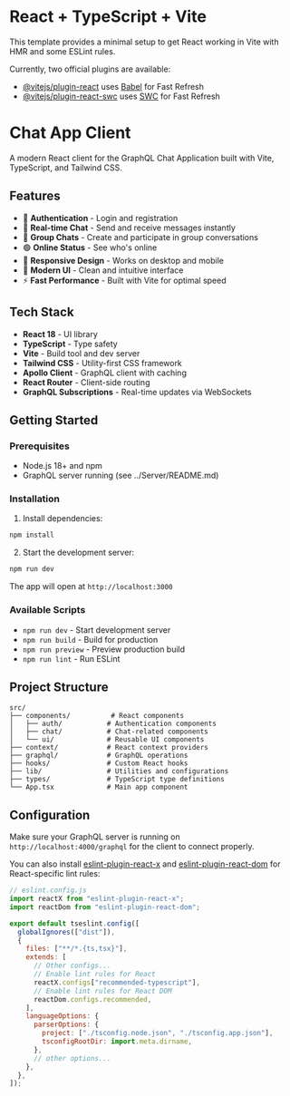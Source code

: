 # React + TypeScript + Vite

This template provides a minimal setup to get React working in Vite with HMR and some ESLint rules.

Currently, two official plugins are available:

- [@vitejs/plugin-react](https://github.com/vitejs/vite-plugin-react/blob/main/packages/plugin-react) uses [Babel](https://babeljs.io/) for Fast Refresh
- [@vitejs/plugin-react-swc](https://github.com/vitejs/vite-plugin-react/blob/main/packages/plugin-react-swc) uses [SWC](https://swc.rs/) for Fast Refresh

# Chat App Client

A modern React client for the GraphQL Chat Application built with Vite, TypeScript, and Tailwind CSS.

## Features

- 🔐 **Authentication** - Login and registration
- 💬 **Real-time Chat** - Send and receive messages instantly
- 👥 **Group Chats** - Create and participate in group conversations
- 🟢 **Online Status** - See who's online
- 📱 **Responsive Design** - Works on desktop and mobile
- 🎨 **Modern UI** - Clean and intuitive interface
- ⚡ **Fast Performance** - Built with Vite for optimal speed

## Tech Stack

- **React 18** - UI library
- **TypeScript** - Type safety
- **Vite** - Build tool and dev server
- **Tailwind CSS** - Utility-first CSS framework
- **Apollo Client** - GraphQL client with caching
- **React Router** - Client-side routing
- **GraphQL Subscriptions** - Real-time updates via WebSockets

## Getting Started

### Prerequisites

- Node.js 18+ and npm
- GraphQL server running (see ../Server/README.md)

### Installation

1. Install dependencies:

```bash
npm install
```

2. Start the development server:

```bash
npm run dev
```

The app will open at `http://localhost:3000`

### Available Scripts

- `npm run dev` - Start development server
- `npm run build` - Build for production
- `npm run preview` - Preview production build
- `npm run lint` - Run ESLint

## Project Structure

```
src/
├── components/          # React components
│   ├── auth/           # Authentication components
│   ├── chat/           # Chat-related components
│   └── ui/             # Reusable UI components
├── context/            # React context providers
├── graphql/            # GraphQL operations
├── hooks/              # Custom React hooks
├── lib/                # Utilities and configurations
├── types/              # TypeScript type definitions
└── App.tsx             # Main app component
```

## Configuration

Make sure your GraphQL server is running on `http://localhost:4000/graphql` for the client to connect properly.

You can also install [eslint-plugin-react-x](https://github.com/Rel1cx/eslint-react/tree/main/packages/plugins/eslint-plugin-react-x) and [eslint-plugin-react-dom](https://github.com/Rel1cx/eslint-react/tree/main/packages/plugins/eslint-plugin-react-dom) for React-specific lint rules:

```js
// eslint.config.js
import reactX from "eslint-plugin-react-x";
import reactDom from "eslint-plugin-react-dom";

export default tseslint.config([
  globalIgnores(["dist"]),
  {
    files: ["**/*.{ts,tsx}"],
    extends: [
      // Other configs...
      // Enable lint rules for React
      reactX.configs["recommended-typescript"],
      // Enable lint rules for React DOM
      reactDom.configs.recommended,
    ],
    languageOptions: {
      parserOptions: {
        project: ["./tsconfig.node.json", "./tsconfig.app.json"],
        tsconfigRootDir: import.meta.dirname,
      },
      // other options...
    },
  },
]);
```
